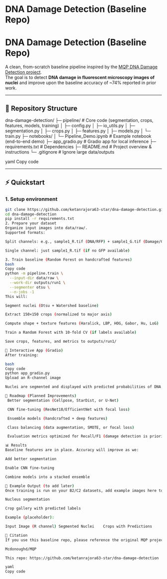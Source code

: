 # DNA Damage Detection (Baseline Repo)

# DNA Damage Detection (Baseline Repo)

A clean, from-scratch baseline pipeline inspired by the [MQP DNA Damage Detection project](https://github.com/Mcdonoughd/MQP).  
The goal is to detect **DNA damage in fluorescent microscopy images of nuclei** and improve upon the baseline accuracy of ~74% reported in prior work.

---

## 📂 Repository Structure

dna-damage-detection/
├─ pipeline/ # Core code (segmentation, crops, features, models, training)
│ ├─ config.py
│ ├─ io_utils.py
│ ├─ segmentation.py
│ ├─ crops.py
│ ├─ features.py
│ ├─ models.py
│ └─ train.py
├─ notebooks/
│ └─ Pipeline_Demo.ipynb # Example notebook (end-to-end demo)
├─ app_gradio.py # Gradio app for local inference
├─ requirements.txt # Dependencies
├─ README.md # Project overview & instructions
└─ .gitignore # Ignore large data/outputs

yaml
Copy code

---

## ⚡ Quickstart

### 1. Setup environment
```bash
git clone https://github.com/ketanrajora63-star/dna-damage-detection.git
cd dna-damage-detection
pip install -r requirements.txt
2. Prepare your dataset
Organize input images into data/raw/.
Supported formats:

Split channels: e.g., sample1_R.tif (DNA/RFP) + sample1_G.tif (Damage/GFP)

Single channel: just sample1_R.tif (if no GFP available)

3. Train baseline (Random Forest on handcrafted features)
bash
Copy code
python -m pipeline.train \
  --input-dir data/raw \
  --work-dir outputs/run1 \
  --segmenter otsu \
  --n-jobs -1
This will:

Segment nuclei (Otsu + Watershed baseline)

Extract 150×150 crops (normalized to major axis)

Compute shape + texture features (Haralick, LBP, HOG, Gabor, Hu, LoG)

Train a Random Forest with 10-fold CV (if labels available)

Save crops, features, and metrics to outputs/run1/

🎨 Interactive App (Gradio)
After training:

bash
Copy code
python app_gradio.py
Upload an R-channel image

Nuclei are segmented and displayed with predicted probabilities of DNA damage

🔬 Roadmap (Planned Improvements)
 Better segmentation (Cellpose, StarDist, or U-Net)

 CNN fine-tuning (ResNet18/EfficientNet with focal loss)

 Ensemble models (handcrafted + deep features)

 Class balancing (data augmentation, SMOTE, or focal loss)

 Evaluation metrics optimized for Recall/F1 (damage detection is priority)

📊 Results
Baseline features are in place. Accuracy will improve as we:

Add better segmentation

Enable CNN fine-tuning

Combine models into a stacked ensemble

📸 Example Output (to add later)
Once training is run on your B2/C2 datasets, add example images here to show:

Nucleus segmentation

Crop gallery with predicted labels

Example (placeholder):

Input Image (R channel)	Segmented Nuclei	Crops with Predictions

📝 Citation
If you use this baseline repo, please reference the original MQP project and this repo:

Mcdonoughd/MQP

This repo: https://github.com/ketanrajora63-star/dna-damage-detection

yaml
Copy code
